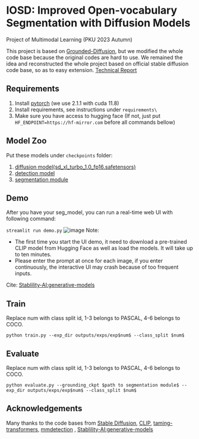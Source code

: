 # IOSD: Improved Open-vocabulary Segmentation with Diffusion Models
Project of Multimodal Learning (PKU 2023 Autumn)

This project is based on [Grounded-Diffusion](https://github.com/Lipurple/Grounded-Diffusion), 
but we modified the whole code base because the original codes are hard to use.
We remained the idea and reconstructed the whole project based on official stable diffusion code base, 
so as to easy extension. [Technical Report](https://github.com/HerocatUED/Improved-Open-vocabulary-Segmentation-with-Diffusion-Models/blob/master/Improved%20Open-vocabulary%20Segmentation%20with%20Diffusion%20Models.pdf)

## Requirements
1. Install [pytorch](https://pytorch.org/) (we use 2.1.1 with cuda 11.8)
2. Install requirements, see instructions under `requirements\`
3. Make sure you have access to hugging face (If not, just put ```HF_ENDPOINT=https://hf-mirror.com``` before all commands bellow)

## Model Zoo
Put these models under `checkpoints` folder:
1. [diffusion model(sd_xl_turbo_1.0_fp16.safetensors)](https://huggingface.co/stabilityai/sdxl-turbo/tree/main)
2. [detection model](https://drive.google.com/file/d/1JbJ7tWB15DzCB9pfLKnUHglckumOdUio/view)
3. [segmentation module](https://pan.baidu.com/s/1JoL9KgOTPL-lwk_FUeK-pQ?pwd=t5go)

## Demo
After you have your seg_model, you can run a real-time web UI with following command:

```streamlit run demo.py```
![image](demo.png)
Note: 
- The first time you start the UI demo, it need to download a pre-trained CLIP model from Hugging Face as well as load the models. It will take up to ten minutes.
- Please enter the prompt at once for each image, if you enter continuously, the interactive UI may crash because of too frequent inputs.

Cite: [Stablility-AI:generative-models](https://github.com/Stability-AI/generative-models)
## Train
Replace num with class split id, 1-3 belongs to PASCAL, 4-6 belongs to COCO.

```python train.py --exp_dir outputs/exps/exp$num$ --class_split $num$```

## Evaluate
Replace num with class split id, 1-3 belongs to PASCAL, 4-6 belongs to COCO.

```python evaluate.py --grounding_ckpt $path to segmentation module$ --exp_dir outputs/exps/exp$num$ --class_split $num$```
	
## Acknowledgements
Many thanks to the code bases from [Stable Diffusion](https://github.com/CompVis/stable-diffusion), [CLIP](https://github.com/openai/CLIP), [taming-transformers](https://github.com/CompVis/taming-transformers), [mmdetection](https://github.com/open-mmlab/mmdetection)
, [Stablility-AI:generative-models](https://github.com/Stability-AI/generative-models)
